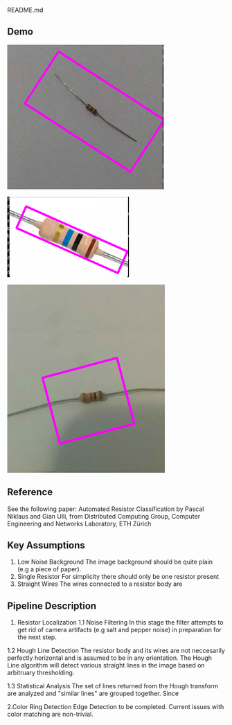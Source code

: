 README.md


## Demo
![alt text](demo/demo0.png)

![alt text](demo/demo1.png)

![alt text](demo/demo2.png)

## Reference
See the following paper:
Automated Resistor Classification by
Pascal Niklaus and Gian Ulli, from
Distributed Computing Group, Computer Engineering and Networks Laboratory, ETH Zürich

## Key Assumptions
1. Low Noise Background
The image background should be quite plain (e.g a piece of paper).
2. Single Resistor
For simplicity there should only be one resistor present
3. Straight Wires
The wires connected to a resistor body are 

## Pipeline Description
1. Resistor Localization
1.1 Noise Filtering
In this stage the filter attempts to get rid of camera artifacts (e.g salt and pepper noise) in preparation for the next step.

1.2 Hough Line Detection
The resistor body and its wires are not neccesarily perfectly horizontal and is assumed to be in any orientation. The Hough Line algorithm will detect various straight lines in the image based on arbitruary thresholding.

1.3 Statistical Analysis
The set of lines returned from the Hough transform are analyzed and "similar lines" are grouped together. Since

2.Color Ring Detection
Edge Detection to be completed. Current issues with color matching are non-trivial.
